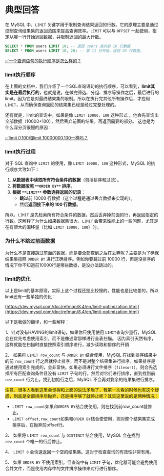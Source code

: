 # 典型回答


在 MySQL 中，`LIMIT` 关键字用于限制查询结果返回的行数。它的原理主要是通过控制查询结果集的返回范围来提高查询效率。`LIMIT` 可以与 `OFFSET` 一起使用，指定从哪一行开始返回数据，并限制返回的最大行数。  



```sql
SELECT * FROM users LIMIT 10; -- 返回 users 表的前 10 行数据
SELECT * FROM users LIMIT 10, 20; -- 第 11 行开始，返回 20 行数据。
```



[✅一个查询语句的执行顺序是怎么样的？](https://www.yuque.com/hollis666/qyhor6/ihsu18bwvr9csnzu)



### limit执行顺序


在上面的文档中，我们介绍了一个SQL查询语句的执行顺序，可以看到，**limit其实是在最后执行的**，也就是说，在做完筛选、分组、排序等操作之后，最后进行的limit。因为它是对最终结果集的限制。所以在执行完其他所有操作后，才应用 `LIMIT`，从而确保查询返回的结果集已经是经过完整处理的。  



还有就是，limit的查询中，如果是像 `LIMIT 10000, 100` 这种形式 ，他会先查询出全部数据（10000+100），然后丢弃前面的结果，再返回需要的部分。  这也是为什么深分页很慢的原因：



[✅limit 0,100和limit 10000000,100一样吗？](https://www.yuque.com/hollis666/qyhor6/gtpc5u4i7xmy13el)





### limit执行过程
对于 SQL 查询中 `LIMIT` 的使用，像 `LIMIT 10000, 100` 这种形式，MySQL 的执行顺序大致如下：



1. **从数据表中读取所有符合条件的数据**（包括排序和过滤）。
2. **将数据按照 **`**ORDER BY**`** 排序**。
3. **根据 **`**LIMIT**`** 参数选择返回的记录**：
    - **跳过**前 10000 行数据（这个过程是通过丢弃数据来实现的）。
    - 然后**返回接下来的 100 行数据**。



所以，`LIMIT` 是先检索所有符合条件的数据，然后丢弃掉前面的行，再返回指定的行数。这解释了为什么如果数据集很大，`LIMIT` 会带来性能上的一些问题，尤其是在有很大的偏移量（比如 `LIMIT 10000, 100`）时。





### 为什么不跳过前面数据
为什么不是直接跳过前面的数据，而是要全部查到之后在丢弃呢？主要是为了确保结果集按照 `ORDER BY` 进行正确排序。例如你要跳过前 10000 行，但是没排序的情况下你不知道前10000行是哪些数据，是没办法跳过的。





### limit的优化


以上是limit的基本原理，实际上这个过程还是比较慢的，性能也是比较差的，所以limit还有一些单独的优化：

[https://dev.mysql.com/doc/refman/8.4/en/limit-optimization.html](https://dev.mysql.com/doc/refman/8.4/en/limit-optimization.html) 



以下是我做的翻译，和一些解释：



1、针对没有HAVING的limit语句，如果你只使用使用 `LIMIT`查询少量行，MySQL 会在优先考虑使用索引，而不是像通常那样进行全表扫描。 因为索引天然有序，这样就能在扫描时直接按照索引顺序进行，减少读取和排序的开销  



2、 如果将 `LIMIT row_count` 与 `ORDER BY` 结合使用，MySQL 在找到排序结果中的前 `row_count` 行之后就停止排序，而不是对整个结果集进行排序。如果排序是通过使用索引完成的，会非常快。如果必须进行文件排序（`filesort`），则会先选择所有匹配查询条件且没有 `LIMIT` 子句的行，然后对它们进行排序，直到找到前 `row_count` 行为止。找到初始行之后，MySQL 不会再对剩余的结果集进行排序。  



<font style="background-color:#FBDE28;">注意，很多人看到这里会觉得和上面的说法矛盾了，我第一次看的时候也有这个疑惑，到底是全部排序后抛弃，还是排序够了就停止呢？其实这里说的是两种情况：</font>

<font style="background-color:#FBDE28;"></font>

+ `LIMIT row_count`如果和`ORDER BY`结合使使用，则在找到前row_count就停止。
+ `LIMIT offset,row_count`如果和`ORDER BY`结合使使用，则对整个结果集完成排序后，在抛弃前offset行。



3、 如果将 `LIMIT row_count` 与 `DISTINCT` 结合使用，MySQL 会在找到 `row_count` 个唯一的行后停止。  



4、 `LIMIT 0` 会快速返回一个空的结果集。这对于检查查询的有效性非常有用。



5、 如果 `ORDER BY` 不使用索引，但查询中有 `LIMIT` 子句，优化器可能会避免使用合并文件，而是使用内存中的文件排序操作来对行进行排序。  

